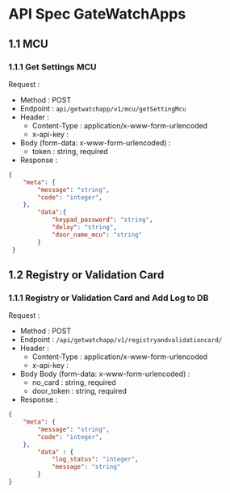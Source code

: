 
# API Spec GateWatchApps

## 1.1 MCU

### 1.1.1 Get Settings MCU

Request :
- Method : POST
- Endpoint : `api/getwatchapp/v1/mcu/getSettingMcu`
- Header :
    - Content-Type : application/x-www-form-urlencoded
    - x-api-key : 
- Body (form-data: x-www-form-urlencoded) :
    - token : string, required
- Response :

```json 
{
    "meta": {
        "message": "string",
        "code": "integer",
    },
        "data":{
            "keypad_password": "string",
            "delay": "string",
            "door_name_mcu": "string"  
        }
 }
```
## 1.2 Registry or Validation Card
### 1.1.1 Registry or Validation Card and Add Log to DB

Request :
- Method : POST
- Endpoint : `/api/getwatchapp/v1/registryandvalidationcard/`
- Header : 
    - Content-Type : application/x-www-form-urlencoded
    - x-api-key : 
- Body Body (form-data: x-www-form-urlencoded) :
    - no_card : string, required
    - door_token : string, required
- Response :

```json 
{
    "meta": {
        "message": "string",
        "code": "integer",
    },
        "data" : {
            "log_status": "integer",
            "message": "string"
        }
}
```





